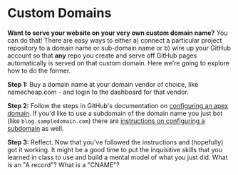 # Custom Domains

**Want to serve your website on your very own custom domain name?** You can do that! There are easy ways to either a) connect a particular project repository to a domain name or sub-domain name or b) wire up your GitHub account so that **any** repo you create and serve off GitHub pages automatically is served on that custom domain. Here we're going to explore how to do the former.

**Step 1:** Buy a domain name at your domain vendor of choice, like namecheap.com - and login to the dashboard for that vendor. 

**Step 2:** Follow the steps in GitHub's documentation on [configuring an apex domain](https://docs.github.com/en/github/working-with-github-pages/managing-a-custom-domain-for-your-github-pages-site#configuring-an-apex-domain). If you'd like to use a subdomain of the domain name you just bot (like `blog.sampledomain.com`) there are [instructions on configuring a subdomain](https://docs.github.com/en/github/working-with-github-pages/managing-a-custom-domain-for-your-github-pages-site#configuring-a-subdomain) as well.

**Step 3:** Reflect. Now that you've followed the instructions and (hopefully) got it working. It might be a good time to put the inquisitive skills that you learned in class to use and build a mental model of what you just did. What is an "A record"? What is a "CNAME"?  